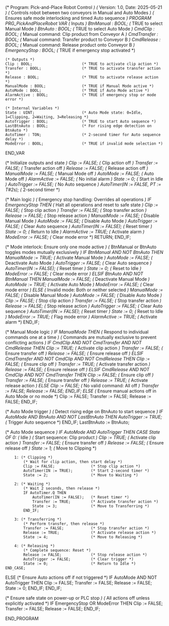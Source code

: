 (* Program: Pick-and-Place Robot Control *)
(* Version: 1.0, Date: 2025-05-21 *)
(* Controls robot between two conveyors in Manual and Auto Modes *)
(* Ensures safe mode interlocking and timed Auto sequence *)
PROGRAM PRG_PickAndPlaceRobot
VAR
    (* Inputs *)
    BtnManual : BOOL;                 (* TRUE to select Manual Mode *)
    BtnAuto : BOOL;                   (* TRUE to select Auto Mode *)
    CmdClip : BOOL;                   (* Manual command: Clip product from Conveyor A *)
    CmdTransfer : BOOL;               (* Manual command: Transfer product to Conveyor B *)
    CmdRelease : BOOL;                (* Manual command: Release product onto Conveyor B *)
    EmergencyStop : BOOL;             (* TRUE if emergency stop activated *)
    
    (* Outputs *)
    Clip : BOOL;                      (* TRUE to activate clip action *)
    Transfer : BOOL;                  (* TRUE to activate transfer action *)
    Release : BOOL;                   (* TRUE to activate release action *)
    ManualMode : BOOL;                (* TRUE if Manual Mode active *)
    AutoMode : BOOL;                  (* TRUE if Auto Mode active *)
    AlarmActive : BOOL;               (* TRUE if emergency stop or mode error *)
    
    (* Internal Variables *)
    State : UINT;                     (* Auto Mode state: 0=Idle, 1=Clipping, 2=Waiting, 3=Releasing *)
    AutoTrigger : BOOL;               (* TRUE to start Auto sequence *)
    LastBtnAuto : BOOL;               (* For rising edge detection on BtnAuto *)
    AutoTimer : TON;                  (* 2-second timer for Auto sequence delay *)
    ModeError : BOOL;                 (* TRUE if invalid mode selection *)
END_VAR

(* Initialize outputs and state *)
Clip := FALSE;                        (* Clip action off *)
Transfer := FALSE;                    (* Transfer action off *)
Release := FALSE;                     (* Release action off *)
ManualMode := FALSE;                  (* Manual Mode off *)
AutoMode := FALSE;                    (* Auto Mode off *)
AlarmActive := FALSE;                 (* No initial alarm *)
State := 0;                           (* Start in Idle *)
AutoTrigger := FALSE;                 (* No Auto sequence *)
AutoTimer(IN := FALSE, PT := T#2s);   (* 2-second timer *)

(* Main logic *)
(* Emergency stop handling: Overrides all operations *)
IF EmergencyStop THEN
    (* Halt all operations and reset to safe state *)
    Clip := FALSE;                    (* Stop clip action *)
    Transfer := FALSE;                (* Stop transfer action *)
    Release := FALSE;                 (* Stop release action *)
    ManualMode := FALSE;              (* Disable Manual Mode *)
    AutoMode := FALSE;                (* Disable Auto Mode *)
    AutoTrigger := FALSE;             (* Clear Auto sequence *)
    AutoTimer(IN := FALSE);           (* Reset timer *)
    State := 0;                       (* Return to Idle *)
    AlarmActive := TRUE;              (* Activate alarm *)
    ModeError := FALSE;               (* Clear mode error *)
    RETURN;
END_IF;

(* Mode interlock: Ensure only one mode active *)
(* BtnManual or BtnAuto toggles modes mutually exclusively *)
IF BtnManual AND NOT BtnAuto THEN
    ManualMode := TRUE;               (* Activate Manual Mode *)
    AutoMode := FALSE;                (* Deactivate Auto Mode *)
    AutoTrigger := FALSE;             (* Clear Auto sequence *)
    AutoTimer(IN := FALSE);           (* Reset timer *)
    State := 0;                       (* Reset to Idle *)
    ModeError := FALSE;               (* Clear mode error *)
ELSIF BtnAuto AND NOT BtnManual THEN
    ManualMode := FALSE;              (* Deactivate Manual Mode *)
    AutoMode := TRUE;                 (* Activate Auto Mode *)
    ModeError := FALSE;               (* Clear mode error *)
ELSE
    (* Invalid mode: Both or neither selected *)
    ManualMode := FALSE;              (* Disable Manual Mode *)
    AutoMode := FALSE;                (* Disable Auto Mode *)
    Clip := FALSE;                    (* Stop clip action *)
    Transfer := FALSE;                (* Stop transfer action *)
    Release := FALSE;                 (* Stop release action *)
    AutoTrigger := FALSE;             (* Clear Auto sequence *)
    AutoTimer(IN := FALSE);           (* Reset timer *)
    State := 0;                       (* Reset to Idle *)
    ModeError := TRUE;                (* Flag mode error *)
    AlarmActive := TRUE;              (* Activate alarm *)
END_IF;

(* Manual Mode logic *)
IF ManualMode THEN
    (* Respond to individual commands one at a time *)
    (* Commands are mutually exclusive to prevent conflicting actions *)
    IF CmdClip AND NOT CmdTransfer AND NOT CmdRelease THEN
        Clip := TRUE;                 (* Activate clip action *)
        Transfer := FALSE;            (* Ensure transfer off *)
        Release := FALSE;             (* Ensure release off *)
    ELSIF CmdTransfer AND NOT CmdClip AND NOT CmdRelease THEN
        Clip := FALSE;                (* Ensure clip off *)
        Transfer := TRUE;             (* Activate transfer action *)
        Release := FALSE;             (* Ensure release off *)
    ELSIF CmdRelease AND NOT CmdClip AND NOT CmdTransfer THEN
        Clip := FALSE;                (* Ensure clip off *)
        Transfer := FALSE;            (* Ensure transfer off *)
        Release := TRUE;              (* Activate release action *)
    ELSE
        Clip := FALSE;                (* No valid command: All off *)
        Transfer := FALSE;
        Release := FALSE;
    END_IF;
ELSE
    (* Ensure manual actions off in Auto Mode or no mode *)
    Clip := FALSE;
    Transfer := FALSE;
    Release := FALSE;
END_IF;

(* Auto Mode trigger *)
(* Detect rising edge on BtnAuto to start sequence *)
IF AutoMode AND BtnAuto AND NOT LastBtnAuto THEN
    AutoTrigger := TRUE;               (* Trigger Auto sequence *)
END_IF;
LastBtnAuto := BtnAuto;

(* Auto Mode sequence *)
IF AutoMode AND AutoTrigger THEN
    CASE State OF
        0: (* Idle *)
            (* Start sequence: Clip product *)
            Clip := TRUE;                 (* Activate clip action *)
            Transfer := FALSE;            (* Ensure transfer off *)
            Release := FALSE;             (* Ensure release off *)
            State := 1;                   (* Move to Clipping *)

        1: (* Clipping *)
            (* Wait for clip action, then start delay *)
            Clip := FALSE;                (* Stop clip action *)
            AutoTimer(IN := TRUE);        (* Start 2-second timer *)
            State := 2;                   (* Move to Waiting *)

        2: (* Waiting *)
            (* Wait 2 seconds, then release *)
            IF AutoTimer.Q THEN
                AutoTimer(IN := FALSE);   (* Reset timer *)
                Transfer := TRUE;         (* Activate transfer action *)
                State := 3;               (* Move to Transferring *)
            END_IF;

        3: (* Transferring *)
            (* Perform transfer, then release *)
            Transfer := FALSE;            (* Stop transfer action *)
            Release := TRUE;              (* Activate release action *)
            State := 4;                   (* Move to Releasing *)

        4: (* Releasing *)
            (* Complete sequence: Reset *)
            Release := FALSE;             (* Stop release action *)
            AutoTrigger := FALSE;         (* Clear trigger *)
            State := 0;                   (* Return to Idle *)
    END_CASE;
ELSE
    (* Ensure Auto actions off if not triggered *)
    IF AutoMode AND NOT AutoTrigger THEN
        Clip := FALSE;
        Transfer := FALSE;
        Release := FALSE;
        State := 0;
    END_IF;
END_IF;

(* Ensure safe state on power-up or PLC stop *)
(* All actions off unless explicitly activated *)
IF EmergencyStop OR ModeError THEN
    Clip := FALSE;
    Transfer := FALSE;
    Release := FALSE;
END_IF;

END_PROGRAM
